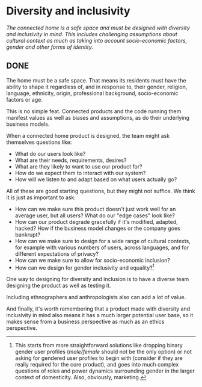 # Diversity and inclusivity

_The connected home is a safe space and must be designed with diversity and inclusivity in mind. This includes challenging assumptions about cultural context as much as taking into account socio-economic factors, gender and other forms of identity._

## DONE

The home must be a safe space. That means its residents must have the ability to shape it regardless of, and in response to, their gender, religion, language, ethnicity, origin, professional background, socio-economic factors or age.

This is no simple feat. Connected products and the code running them manifest values as well as biases and assumptions, as do their underlying business models.

When a connected home product is designed, the team might ask themselves questions like:

- What do our users look like?
- What are their needs, requirements, desires?
- What are they likely to want to use our product for?
- How do we expect them to interact with our system?
- How will we listen to and adapt based on what users actually go?

All of these are good starting questions, but they might not suffice. We think it is just as important to ask:

- How can we make sure this product doesn't just work well for an average user, but all users? What do our "edge cases" look like?
- How can our product degrade gracefully if it's modified, adapted, hacked? How if the business model changes or the company goes bankrupt?
- How can we make sure to design for a wide range of cultural contexts, for example with various numbers of users, across languages, and for different expectations of privacy?
- How can we make sure to allow for socio-economic inclusion?
- How can we design for gender inclusivity and equality?[^1]

One way to designing for diversity and inclusion is to have a diverse team designing the product as well as testing it. 

Including ethnographers and anthropologists also can add a lot of value. 

And finally, it's worth remembering that a product made with diversity and inclusivity in mind also means it has a much larger potential user base, so it makes sense from a business perspective as much as an ethics perspective.

[^1]: This starts from more straightforward solutions like dropping binary gender user profiles (*male/female* should not be the only option) or not asking for gendered user profiles to begin with (consider if they are really required for the core product), and goes into much complex questions of roles and power dynamics surrounding gender in the larger context of domesticity. Also, obviously, marketing.